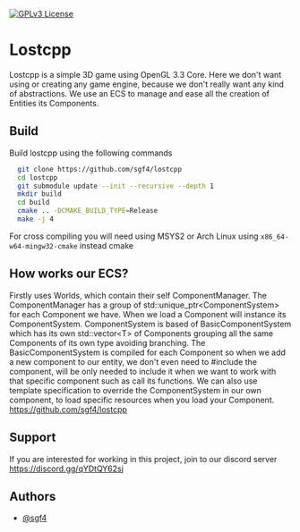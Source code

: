 [![GPLv3 License](https://img.shields.io/badge/License-GPL%20v3-yellow.svg)](https://opensource.org/licenses/)  

# Lostcpp

Lostcpp is a simple 3D game using OpenGL 3.3 Core. Here we don't want using or creating any game engine, because we don't really want any kind of abstractions.
We use an ECS to manage and ease all the creation of Entities its Components.

## Build

Build lostcpp using the following commands

```bash
  git clone https://github.com/sgf4/lostcpp
  cd lostcpp
  git submodule update --init --recursive --depth 1
  mkdir build 
  cd build
  cmake .. -DCMAKE_BUILD_TYPE=Release
  make -j 4
```

For cross compiling you will need using MSYS2 or Arch Linux using `x86_64-w64-mingw32-cmake` instead cmake

## How works our ECS?
Firstly uses Worlds, which contain their self ComponentManager. The ComponentManager has a group of std::unique_ptr<ComponentSystem<T>> for each Component we have. When we load a Component will instance its ComponentSystem<T>. ComponentSystem<T> is based of BasicComponentSystem<T> which has its own std::vector\<T\> of Components grouping all the same Components of its own type avoiding branching. The BasicComponentSystem<T> is compiled for each Component so when we add a new component to our entity, we don't even need to #include the component, will be only needed to include it when we want to work with that specific component such as call its functions. 
We can also use template specification to override the ComponentSystem<T> in our own component, to load specific resources when you load your Component.
https://github.com/sgf4/lostcpp

## Support

If you are interested for working in this project, join to our discord server https://discord.gg/qYDtQY62sj

## Authors

- [@sgf4](https://www.github.com/sgf4)


